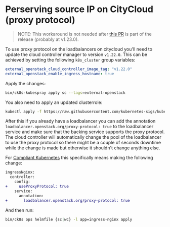 # Perserving source IP on CityCloud (proxy protocol)

> NOTE: This workaround is not needed after [this PR](https://github.com/kubernetes-sigs/kubespray/pull/8629) is part of the release (probably at v1.23.0).

To use proxy protocol on the loadbalancers on citycloud you'll need to update the cloud controller manager to version `v1.22.0`.
This can be achieved by setting the following `k8s_cluster` group variables:

```yaml
external_openstack_cloud_controller_image_tag: "v1.22.0"
external_openstack_enable_ingress_hostname: true
```

Apply the changes:

```bash
bin/ck8s-kubespray apply sc --tags=external-openstack
```

You also need to apply an updated clusterrole:

```bash
kubectl apply -f https://raw.githubusercontent.com/kubernetes-sigs/kubespray/be03d8ac2fca812c980c6515c8a6bb0d4b1ac243/roles/kubernetes-apps/external_cloud_controller/openstack/templates/external-openstack-cloud-controller-manager-roles.yml.j2
```

After this if you already have a loadbalancer you can add the annotation `loadbalancer.openstack.org/proxy-protocol: true` to the loadbalancer service and make sure that the backing service supports the proxy protocol.
The cloud controller will automatically change the pool of the loadbalancer to use the proxy protocol so there might be a couple of seconds downtime while the change is made but otherwise it shouldn't change anything else.

For [Compliant Kubernetes](https://github.com/elastisys/compliantkubernetes-apps) this specifically means making the following change:

```diff
ingressNginx:
  controller:
    config:
+     useProxyProtocol: true
    service:
      annotation:
+       loadbalancer.openstack.org/proxy-protocol: true
```

And then run:

```bash
bin/ck8s ops helmfile {sc|wc} -l app=ingress-nginx apply
```

